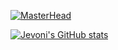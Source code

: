 [![MasterHead](https://user-images.githubusercontent.com/55769342/200345544-5d11f1c5-81c0-406e-be11-75ca61d5df68.png)](https://github.com/Jevoni)

[![Jevoni's GitHub stats](https://github-readme-stats.vercel.app/api?username=jevoni&count_private=true&hide=,prs,issues,contribs&show_icons=true&theme=tokyonight)](https://github.com/jevoni/github-readme-stats)


<!---
Jevoni/Jevoni is a ✨ special ✨ repository because its `README.md` (this file) appears on your GitHub profile.
You can click the Preview link to take a look at your changes.
--->
